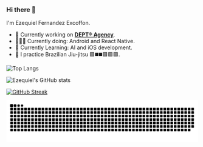 ### Hi there 👋

I'm Ezequiel Fernandez Excoffon.
- 🔭 Currently working on [**DEPT® Agency**](https://www.deptagency.com/).
- 👨🏻‍💻 Currently doing: Android and React Native.
- 🌱 Currently Learning: AI and iOS development.
- 🥋 I practice Brazilian Jiu-jitsu 🟪◼️◼️🟪🟪🟪.


![Top Langs](https://github-readme-stats.vercel.app/api/top-langs/?username=ezeferex&layout=donut-vertical)

![Ezequiel's GitHub stats](https://github-readme-stats.vercel.app/api/?username=ezeferex&show_icons=true&theme=dracula)

[![GitHub Streak](https://github-readme-streak-stats.herokuapp.com?user=ezeferex&theme=dark)](https://git.io/streak-stats)

![Snake animation](https://github.com/ezeferex/ezeferex/blob/output/github-snake-dark.svg)
